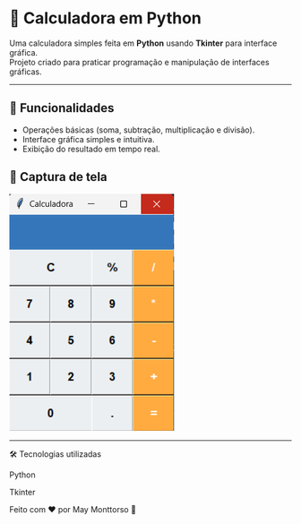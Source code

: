 # 🧮 Calculadora em Python

Uma calculadora simples feita em **Python** usando **Tkinter** para interface gráfica.  
Projeto criado para praticar programação e manipulação de interfaces gráficas.

---

## 🚀 Funcionalidades
- Operações básicas (soma, subtração, multiplicação e divisão).
- Interface gráfica simples e intuitiva.
- Exibição do resultado em tempo real.


## 📸 Captura de tela
![Calculadora](imgcalculator/calculadora.png)



---

🛠️ Tecnologias utilizadas

Python 

Tkinter

Feito com ❤️ por May Monttorso
 🚀